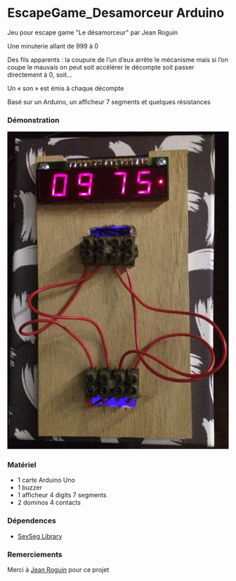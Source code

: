 # EscapeGame_Desamorceur Arduino

Jeu pour escape game "Le désamorceur" par Jean Roguin

Une minuterie allant de 999 à 0

Des fils apparents : la coupure de l’un d’eux arrête le mécanisme mais si l’on coupe le mauvais on peut soit accélérer le décompte soit passer directement à 0, soit…

Un « son » est émis à chaque décompte

Basé sur un Arduino, un afficheur 7 segments et quelques résistances


### Démonstration

![Maquette](/images/montage_du_jeu.jpg)

### Matériel

* 1 carte Arduino Uno
* 1 buzzer
* 1 afficheur 4 digits 7 segments
* 2 dominos 4 contacts

### Dépendences

* [SevSeg Library](https://github.com/DeanIsMe/SevSeg)

### Remerciements

Merci à [Jean Roguin](mailto:) pour ce projet
